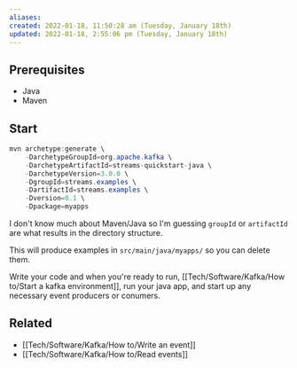 ```yaml
---
aliases: 
created: 2022-01-18, 11:50:28 am (Tuesday, January 18th)
updated: 2022-01-18, 2:55:06 pm (Tuesday, January 18th)
---
```

## Prerequisites
- Java
- Maven

## Start
```java
mvn archetype:generate \
    -DarchetypeGroupId=org.apache.kafka \
    -DarchetypeArtifactId=streams-quickstart-java \
    -DarchetypeVersion=3.0.0 \
    -DgroupId=streams.examples \
    -DartifactId=streams.examples \
    -Dversion=0.1 \
    -Dpackage=myapps
```

I don't know much about Maven/Java so I'm guessing `groupId` or `artifactId` are what results in the directory structure.

This will produce examples in `src/main/java/myapps/` so you can delete them.

Write your code and when you're ready to run, [[Tech/Software/Kafka/How to/Start a kafka environment]], run your java app, and start up any necessary event producers or conumers.

## Related
- [[Tech/Software/Kafka/How to/Write an event]]
- [[Tech/Software/Kafka/How to/Read events]]
